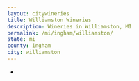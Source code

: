 ```yaml
---
layout: citywineries
title: Williamston Wineries
description: Wineries in Williamston, MI
permalink: /mi/ingham/williamston/
state: mi
county: ingham
city: williamston
---
```

-
